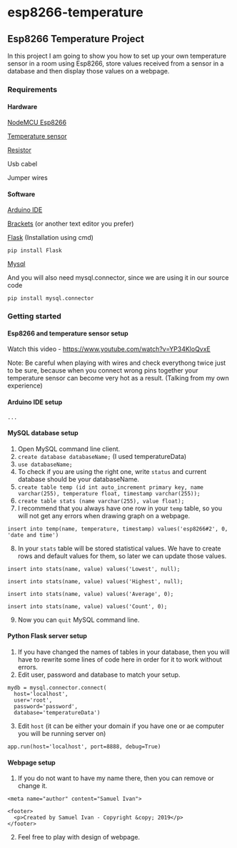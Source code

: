 # esp8266-temperature
## Esp8266 Temperature Project
In this project I am going to show you how to set up your own temperature sensor in a room using Esp8266, store values received from a sensor in a database and then display those values on a webpage.

### Requirements
#### Hardware
  [NodeMCU Esp8266](https://www.amazon.com/AZDelivery-Nodemcu-Module-ESP8266-Development/dp/B07F8759RC/ref=sr_1_1_sspacrid=15HB6XNPPS5QL&keywords=nodemcu+esp8266&qid=1560081331&s=electronics&sprefix=nodemcu%2Caps%2C698&sr=1-1-spons&psc=1)
  
  [Temperature sensor](https://www.amazon.com/Dallas-DS18S20-Temperature-Digital-Serial/dp/B01MZE6ZBB/ref=sr_1_6?keywords=temperature+sensor+dallas&qid=1560081447&s=gateway&sr=8-6)
  
  [Resistor](https://www.amazon.com/EDGELEC-Resistor-Tolerance-Resistance-Optional/dp/B07HDFHPP3/ref=sr_1_2_sspa?crid=1UBAW8QKHDFH2&keywords=4.7k+ohm+resistor&qid=1560081709&s=gateway&sprefix=4.7k%2Caps%2C274&sr=8-2-spons&psc=1)
  
  Usb cabel
  
  Jumper wires
#### Software
  [Arduino IDE](https://www.arduino.cc/en/Main/Software)
  
  [Brackets](http://brackets.io/) (or another text editor you prefer)
  
  [Flask](http://flask.pocoo.org/) (Installation using cmd)
  
  ```
  pip install Flask
  ```
    
  [Mysql](https://dev.mysql.com/)
  
  And you will also need mysql.connector, since we are using it in our source code
  
  ```
  pip install mysql.connector
  ```

### Getting started
  #### Esp8266 and temperature sensor setup
  Watch this video - https://www.youtube.com/watch?v=YP34KloQvxE
  
  Note: Be careful when playing with wires and check everythong twice just to be sure, because when you connect wrong pins together your temperature sensor can become very hot as a result. (Talking from my own experience)
  #### Arduino IDE setup
    ...
  #### MySQL database setup
  1. Open MySQL command line client.
  2. ```create database databaseName;``` (I used temperatureData)
  3. ```use databaseName;```
  4. To check if you are using the right one, write ```status``` and current database should be your databaseName.
  5. ```create table temp (id int auto_increment primary key, name varchar(255), temperature float, timestamp varchar(255));```
  6. ```create table stats (name varchar(255), value float);```
  7. I recommend that you always have one row in your ```temp``` table, so you will not get any errors when drawing graph on a webpage.
  ```
  insert into temp(name, temperature, timestamp) values('esp8266#2', 0, 'date and time')
  ```
  8. In your ```stats``` table will be stored statistical values. We have to create rows and default values for them, so later we can update those values.
  ```
  insert into stats(name, value) values('Lowest', null);
  ```
  ```
  insert into stats(name, value) values('Highest', null);
  ```
  
  ```
  insert into stats(name, value) values('Average', 0);
  ```
  
  ```
  insert into stats(name, value) values('Count', 0);
  ```
  9. Now you can ```quit``` MySQL command line.
  
  #### Python Flask server setup
  1. If you have changed the names of tables in your database, then you will have to rewrite some lines of code here in order for it to work without errors.
  2. Edit user, password and database to match your setup.
  
  ```
  mydb = mysql.connector.connect(
    host='localhost',
    user='root',
    password='password',
    database='temperatureData')
  ```
  3. Edit ```host``` (it can be either your domain if you have one or ae computer you will  be running server on)
  ```
  app.run(host='localhost', port=8888, debug=True)
  ```
  #### Webpage setup
  1. If you do not want to have my name there, then you can remove or change it.
  ```
  <meta name="author" content="Samuel Ivan">
  ```
  ```
  <footer>
    <p>Created by Samuel Ivan - Copyright &copy; 2019</p>
  </footer>
  ```
  2. Feel free to play with design of webpage.

